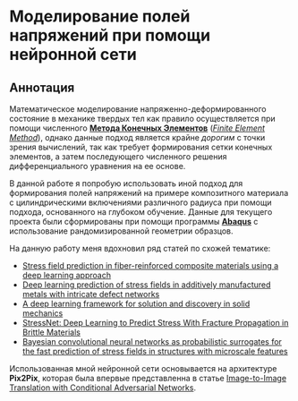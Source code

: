 # Моделирование полей напряжений при помощи нейронной сети

## Аннотация

Математическое моделирование напряженно-деформированного состояние в механике твердых тел как правило осуществляется при помощи численного [**Метода Конечных Элементов**](https://ru.wikipedia.org/wiki/%D0%9C%D0%B5%D1%82%D0%BE%D0%B4_%D0%BA%D0%BE%D0%BD%D0%B5%D1%87%D0%BD%D1%8B%D1%85_%D1%8D%D0%BB%D0%B5%D0%BC%D0%B5%D0%BD%D1%82%D0%BE%D0%B2) ([*Finite Element Method*](https://en.wikipedia.org/wiki/Finite_element_method)), однако данные подход является крайне *дорогим* с точки зрения вычислений, так как требует формирования сетки конечных элементов, а затем последующего численного решения дифференциального уравнения на ее основе. 

В данной работе я попробую использовать иной подход для формирования полей напряжений на примере композитного материала с цилиндрическими включениями различного радиуса при помощи подхода, основанного на глубоком обучение. Данные для текущего проекта были сформированы при помощи программы [**Abaqus**](https://www.3ds.com/products-services/simulia/products/abaqus/) с использование рандомизированной геометрии образцов.

На данную работу меня вдохновил ряд статей по схожей тематике:

- [Stress field prediction in fiber-reinforced composite materials using a deep learning approach](https://arxiv.org/pdf/2111.05271.pdf)
- [Deep learning prediction of stress fields in additively manufactured metals with intricate defect networks](https://arxiv.org/ftp/arxiv/papers/2105/2105.10564.pdf)
- [A deep learning framework for solution and discovery in solid mechanics](https://arxiv.org/pdf/2003.02751.pdf)
- [StressNet: Deep Learning to Predict Stress With Fracture Propagation in Brittle Materials](https://arxiv.org/pdf/2011.10227v1.pdf)
- [Bayesian convolutional neural networks as probabilistic surrogates for the fast prediction of stress fields in structures with microscale features](https://arxiv.org/pdf/2012.11330v1.pdf)

Использованная мной нейронной сети основывается на архитектуре **Pix2Pix**, которая была впервые представленна в статье [Image-to-Image Translation with Conditional Adversarial Networks](https://arxiv.org/pdf/1611.07004.pdf).
